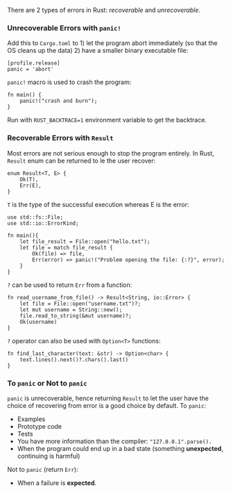There are 2 types of errors in Rust: *recoverable* and *unrecoverable*. 

### Unrecoverable Errors with `panic!`
Add this to `Cargo.toml` to 1) let the program abort immediately (so that the OS cleans up the data) 2) have a smaller binary executable file:
```
[profile.release]
panic = 'abort'
```
`panic!` macro is used to crash the program:
```
fn main() {
    panic!("crash and burn");
}
```
Run with `RUST_BACKTRACE=1` environment variable to get the backtrace.

### Recoverable Errors with `Result`
Most errors are not serious enough to stop the program entirely. In Rust, `Result` enum can be returned to le the user recover:
```
enum Result<T, E> {
    Ok(T),
    Err(E),
}
```
`T` is the type of the successful execution whereas E is the error:
```
use std::fs::File;
use std::io::ErrorKind;

fn main(){
    let file_result = File::open("hello.txt");
    let file = match file_result {
        Ok(file) => file,
        Err(error) => panic!("Problem opening the file: {:?}", error);
    }
}
```
`?` can be used to return `Err` from a function:
```
fn read_username_from_file() -> Result<String, io::Error> {
    let file = File::open("username.txt")?;
    let mut username = String::new();
    file.read_to_string(&mut username)?;
    Ok(username)
}
```
`?` operator can also be used with `Option<T>` functions:
```
fn find_last_character(text: &str) -> Option<char> {
    text.lines().next()?.chars().last()
}
```

### To `panic` or Not to `panic`
`panic` is unrecoverable, hence returning `Result` to let the user have the choice of recovering from error is a good choice by default. 
To `panic`:
- Examples
- Prototype code
- Tests
- You have more information than the compiler: `"127.0.0.1".parse().`
- When the program could end up in a bad state (something **unexpected**, continuing is harmful)

Not to `panic` (return `Err`):
- When a failure is **expected**.
